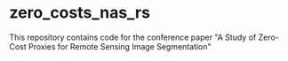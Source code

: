 # zero_costs_nas_rs
This repository contains code for the conference paper "A Study of Zero-Cost Proxies for Remote Sensing Image Segmentation"
